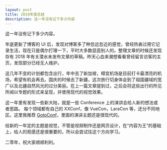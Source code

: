 ```yaml
---
layout: post
title: 2019年度总结
description: 这一年没有记下多少内容
---
```


这一年没有记下多少内容。

年底更新了博客的 UI 后，发现对博客多了种忽远忽近的感觉，曾经热衷过用它记录生活，现在只是偶尔打理一下，平时大多数逛逛别人的。整理文章的时候还发现存有 2018 年有关潜水未发布文章的草稿。昨天心血来潮想看看曾经留言访客的主页，发现部分已经无人维护。

这几年不变的计划都包含出行，年中去了新加坡，樟宜机场是目前打卡最漂亮的机场，希望有机会再去。国庆的时候去了新疆，这次旅行切身体会到了祖国疆域的宽广以及北疆自然风光的过分美丽。在上一篇文章提到过，之后会将这些出行的所见所闻以专题的形式来呈现，并使用现代的视觉效果。

这一年里有发现一些新大陆，就是一些 Conference 上的演讲会给人新的想法或者思路。 每个领域都有自己的 XXConf，像 VueCon，LaraCon 等，还分不同地区。这里我推荐 <a href="https://www.youtube.com/user/GotoConferences" target="_blank">GotoConf</a>，里面的演讲主题还是很现代的。

给新的一年定的主题是视觉，不管是视频制作还是网页设计，在“内容为王”的基础上，给人的观感还是很重要的，所以会尝试往这个方向学习。

二零年，祝大家顺顺利利。
